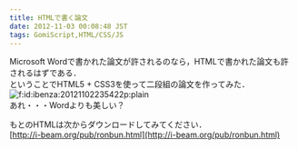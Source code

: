 ```yaml
---
title: HTMLで書く論文
date: 2012-11-03 00:08:48 JST
tags: GomiScript,HTML/CSS/JS
---
```


Microsoft Wordで書かれた論文が許されるのなら，HTMLで書かれた論文も許されるはずである．  
ということでHTML5 + CSS3を使って二段組の論文を作ってみた．  
<span itemscope itemtype="http://schema.org/Photograph"><img src="//cdn-ak.f.st-hatena.com/images/fotolife/i/ibenza/20121102/20121102235422.png" alt="f:id:ibenza:20121102235422p:plain" title="f:id:ibenza:20121102235422p:plain" class="hatena-fotolife" itemprop="image"></span>  
あれ・・・Wordよりも美しい？

もとのHTMLは次からダウンロードしてみてください．  
[http://i-beam.org/pub/ronbun.html](http://i-beam.org/pub/ronbun.html)

